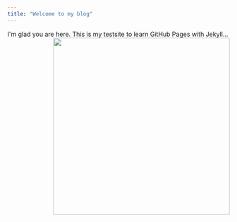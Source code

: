 ```yaml
---
title: "Welcome to my blog"
---
```


I'm glad you are here. This is my testsite to learn GitHub Pages with Jekyll...
<br>
<img src="https://i.imgur.com/FfUjwJo.jpg" height="400" align="right">
<br>

